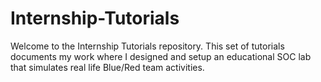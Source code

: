 # Internship-Tutorials
 Welcome to the Internship Tutorials repository. This set of tutorials documents my work where I designed and setup an educational SOC lab that simulates real life Blue/Red team activities.
